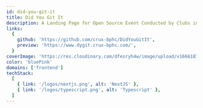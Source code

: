 ```yaml
---
id: did-you-git-it
title: Did You Git It
description: A Landing Page for Open Source Event Conducted by Clubs in BPHC.
links:
  {
    github: 'https://github.com/crux-bphc/DidYouGitIt',
    preview: 'https://www.dygit.crux-bphc.com/',
  }
coverImage: 'https://res.cloudinary.com/dfesryh4w/image/upload/v1666187838/portfolio/did-you-git-it.png'
color: 'bluePink'
domains: ['frontend']
techStack:
  [
    { link: '/logos/nextjs.png', alt: 'NextJS' },
    { link: '/logos/typescript.png', alt: 'Typescript' },
  ]
---
```

